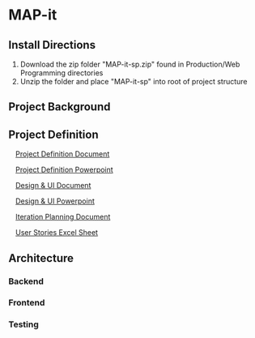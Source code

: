 # MAP-it

## Install Directions

1. Download the zip folder "MAP-it-sp.zip" found in Production/Web Programming directories
2. Unzip the folder and place "MAP-it-sp" into root of project structure

## Project Background

## Project Definition

&emsp;[Project Definition Document](https://studentsloyola-my.sharepoint.com/:w:/r/personal/blcarson_loyola_edu/_layouts/15/Doc.aspx?sourcedoc=%7BB7FF76D0-D55D-4800-8FF3-17472847629E%7D&file=Project%20Definition.docx&action=default&mobileredirect=true)

&emsp;[Project Definition Powerpoint](https://studentsloyola-my.sharepoint.com/:p:/r/personal/mjamil_loyola_edu/_layouts/15/Doc.aspx?sourcedoc=%7B3F8B888F-7013-4A47-B6B2-6318E2D4C537%7D&file=Project%20Proposal%20Final.pptx&action=edit&mobileredirect=true)

&emsp;[Design & UI Document](https://studentsloyola-my.sharepoint.com/:w:/r/personal/mjamil_loyola_edu/_layouts/15/Doc.aspx?sourcedoc=%7B55BD1FBB-811B-42AA-9D6A-77C03295E827%7D&file=Design%20%26%20UI.docx&action=default&mobileredirect=true)

&emsp;[Design & UI Powerpoint](https://studentsloyola-my.sharepoint.com/:p:/r/personal/mjamil_loyola_edu/_layouts/15/Doc.aspx?sourcedoc=%7BAEE8E2D3-0BE9-4253-BAEA-351CAD420D1E%7D&file=Design%20%26%20UI%20Presentation.pptx&action=edit&mobileredirect=true)

&emsp;[Iteration Planning Document](https://studentsloyola-my.sharepoint.com/:w:/r/personal/mjamil_loyola_edu/_layouts/15/Doc.aspx?sourcedoc=%7B753FD2E2-F337-44C2-AEB5-18B410A7F8A3%7D&file=Iteration%20Planning.docx&action=default&mobileredirect=true)

&emsp;[User Stories Excel Sheet](https://studentsloyola-my.sharepoint.com/:x:/r/personal/mjamil_loyola_edu/_layouts/15/Doc.aspx?sourcedoc=%7B9A62722E-6A07-4573-B80E-E5A3DCB5DCA6%7D&file=User%20Stories%20-%20MAP-it.xlsx&action=default&mobileredirect=true)


## Architecture


### Backend


### Frontend


### Testing


###

